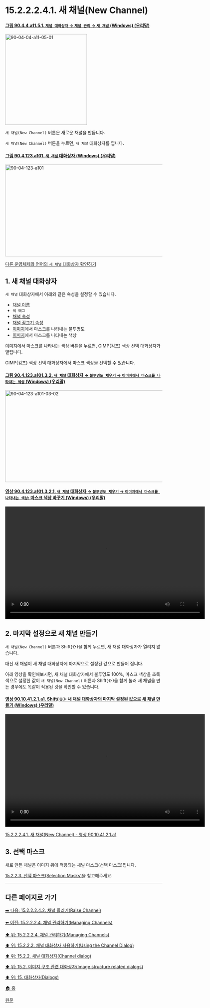 # 15.2.2.2.4.1. 새 채널(New Channel)

<a id="90-04-04-a11-05-01"></a>

#### [그림 90.4.4.a11.5.1. `채널 대화상자` → `채널 관리` → `새 채널` (Windows) (우리말)](./90-04-04-channels.md#90-04-04-a11-05-01)
<img width="262" height="290" alt="90-04-04-a11-05-01" src="https://github.com/wonder13662/gimp/assets/15767104/82c4f833-a4c3-4e0b-b8e2-2679a286785b" />

`새 채널(New Channel)` 버튼은 새로운 채널을 만듭니다.

`새 채널(New Channel)` 버튼을 누르면, `새 채널` 대화상자를 엽니다.

<a id="90-04-123-a101"></a>

#### [그림 90.4.123.a101. `새 채널` 대화상자 (Windows) (우리말)](./90-04-123-new_channel.md#90-04-123-a101)
<img width="560" height="293" alt="90-04-123-a101" src="https://github.com/wonder13662/gimp/assets/15767104/62a4f39f-e241-4c1b-a6be-efc39b0bea8a" />

[다른 운영체제와 언어의 `새 채널` 대화상자 확인하기](./90-04-123-new_channel.md#90-04-123-a102)

<a id="15-02-02-02-04-01-s1"></a>

## 1. 새 채널 대화상자
`새 채널` 대화상자에서 아래와 같은 속성을 설정할 수 있습니다.

- [채널 이름](./15-02-02-02-03-04-channel_name.md)
- `색 태그`
- [채널 속성](./15-02-02-02-03-00-channel_attributes.md)
- [채널 잠그기 속성](./15-02-02-02-02-channel_lock_attributes.md)
- [이미지](./03-02-04-13-image-display.md)에서 마스크를 나타내는 불투명도
- [이미지](./03-02-04-13-image-display.md)에서 마스크를 나타내는 색상

[이미지](./03-02-04-13-image-display.md)에서 마스크를 나타내는 색상 버튼을 누르면, GIMP(김프) 색상 선택 대화상자가 열립니다.

GIMP(김프) 색상 선택 대화상자에서 마스크 색상을 선택할 수 있습니다.

<a id="90-04-123-a101-03-02"></a>

#### [그림 90.4.123.a101.3.2. `새 채널` 대화상자 → `불투명도 채우기` → `이미지에서 마스크를 나타내는 색상` (Windows) (우리말)](./90-04-123-new_channel.md#90-04-123-a101-03-02)
<img width="560" height="293" alt="90-04-123-a101-03-02" src="https://github.com/wonder13662/gimp/assets/15767104/c68ff987-9901-4993-a771-2ffcf0dd45dd" />

<a id="90-04-123-a101-03-02-01"></a>

#### [영상 90.4.123.a101.3.2.1. `새 채널` 대화상자 → `불투명도 채우기` → `이미지에서 마스크를 나타내는 색상`: 마스크 색상 바꾸기 (Windows) (우리말)](./90-04-123-new_channel.md#90-04-123-a101-03-02-01)
<video controls="controls" width="640" height="360" src="https://github.com/wonder13662/gimp/assets/15767104/195759ec-f1a2-43c6-a4a1-0bd259e31def"></video>

<a id="15-02-02-02-04-01-s2"></a>

## 2. 마지막 설정으로 새 채널 만들기
`새 채널(New Channel)` 버튼과 Shift(⇧)을 함께 누르면, 새 채널 대화상자가 열리지 않습니다.

대신 새 채널이 새 채널 대화상자에 마지막으로 설정된 값으로 만들어 집니다.

아래 영상을 확인해보시면, 새 채널 대화상자에서 불투명도 100%, 마스크 색상을 초록색으로 설정한 값이 `새 채널(New Channel)` 버튼과 Shift(⇧)을 함께 눌러 새 채널을 만든 경우에도 똑같이 적용된 것을 확인할 수 있습니다.

<a id="90-10-41-02-01-a1"></a>

#### [영상 90.10.41.2.1.a1. Shift(⇧): 새 채널 대화상자의 마지막 설정된 값으로 새 채널 만들기 (Windows) (우리말)](./90-10-41-02-01-new_channel_with_last_used_values.md#90-10-41-02-01-a1)
<video controls="controls" width="640" height="360" src="https://github.com/wonder13662/gimp/assets/15767104/f95c9a9e-d714-4df3-8111-e0f4baab7fff"></video>

[15.2.2.2.4.1. 새 채널(New Channel) - 영상 90.10.41.2.1.a1](./15-02-02-02-04-01-new_channel.md#90-10-40-04-03-a1)

<a id="15-02-02-02-04-01-s3"></a>

## 3. 선택 마스크
새로 만든 채널은 이미지 위에 적용되는 채널 마스크(선택 마스크)입니다.

[15.2.2.3. 선택 마스크(Selection Masks)](./15-02-02-03-00-selection_masks.md)을 참고해주세요.

***

## 다른 페이지로 가기

[➡️ 다음: 15.2.2.2.4.2. 채널 올리기(Raise Channel)](./15-02-02-02-04-02-raise_channel.md)

[⬅️ 이전: 15.2.2.2.4. 채널 관리하기(Managing Channels)](./15-02-02-02-04-00-managing_channels.md)

[⬆️ 위: 15.2.2.2.4. 채널 관리하기(Managing Channels)](./15-02-02-02-04-00-managing_channels.md)

[⬆️ 위: 15.2.2.2. 채널 대화상자 사용하기(Using the Channel Dialog)](./15-02-02-02-00-using_the_channel_dialog.md)

[⬆️ 위: 15.2.2. 채널 대화상자(Channel dialog)](./15-02-02-00-channel_dialog.md)

[⬆️ 위: 15.2. 이미지 구조 관련 대화상자(Image structure related dialogs)](./15-02-00-image-structure-related-dialogs.md)

[⬆️ 위: 15. 대화상자(Dialogs)](./15-00-dialogs.md)

[🏠 홈](./00-home.md)

[원문](https://docs.gimp.org/2.10/ko/gimp-channel-dialog.html#gimp-channel-new)
